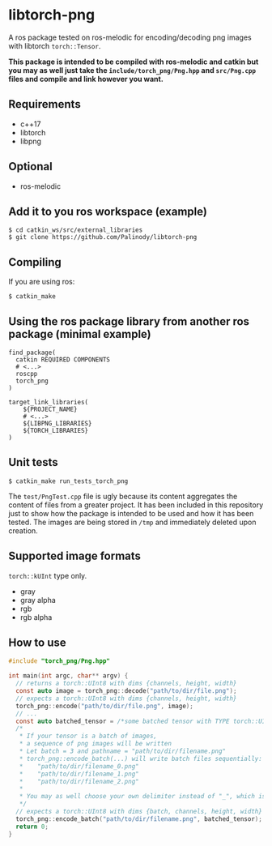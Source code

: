 # libtorch-png

A ros package tested on ros-melodic for encoding/decoding png images with libtorch `torch::Tensor`.

**This package is intended to be compiled with ros-melodic and catkin but you may as well just take the `include/torch_png/Png.hpp` and `src/Png.cpp` files and compile and link however you want.**

## Requirements

- c++17
- libtorch
- libpng

## Optional

- ros-melodic

## Add it to you ros workspace (example)

```ssh
$ cd catkin_ws/src/external_libraries
$ git clone https://github.com/Palinody/libtorch-png
```

## Compiling

If you are using ros:
```ssh
$ catkin_make
```

## Using the ros package library from another ros package (minimal example)

```ssh
find_package(
  catkin REQUIRED COMPONENTS
  # <...>
  roscpp
  torch_png
)

target_link_libraries(
    ${PROJECT_NAME} 
    # <...>
    ${LIBPNG_LIBRARIES}
    ${TORCH_LIBRARIES}
)
```

## Unit tests

```ssh
$ catkin_make run_tests_torch_png
```

The `test/PngTest.cpp` file is ugly because its content aggregates the content of files from a greater project. It has been included in this repository just to show how the package is intended to be used and how it has been tested. The images are being stored in `/tmp` and immediately deleted upon creation.

## Supported image formats
`torch::kUInt` type only.
- gray
- gray alpha
- rgb
- rgb alpha

## How to use

```c
#include "torch_png/Png.hpp"

int main(int argc, char** argv) {
  // returns a torch::UInt8 with dims {channels, height, width}
  const auto image = torch_png::decode("path/to/dir/file.png");
  // expects a torch::UInt8 with dims {channels, height, width}
  torch_png::encode("path/to/dir/file.png", image);
  // ...
  const auto batched_tensor = /*some batched tensor with TYPE torch::UInt8 and DIMS {batch, channels, height, width}*/
  /*
   * If your tensor is a batch of images, 
   * a sequence of png images will be written
   * Let batch = 3 and pathname = "path/to/dir/filename.png"
   * torch_png::encode_batch(...) will write batch files sequentially:
   *    "path/to/dir/filename_0.png"
   *    "path/to/dir/filename_1.png"
   *    "path/to/dir/filename_2.png"
   *
   * You may as well choose your own delimiter instead of "_", which is the default one.
   */
  // expects a torch::UInt8 with dims {batch, channels, height, width}
  torch_png::encode_batch("path/to/dir/filename.png", batched_tensor);
  return 0;
}
```